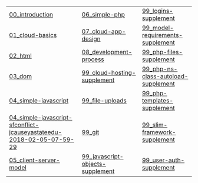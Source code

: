 |   |   |   |
|---|---|---|
| [00_introduction](https://gitpitch.com/jcausey-astate/CS3613_lecture_notes?p=00_introduction) | [06_simple-php](https://gitpitch.com/jcausey-astate/CS3613_lecture_notes?p=06_simple-php) | [99_logins-supplement](https://gitpitch.com/jcausey-astate/CS3613_lecture_notes?p=99_logins-supplement) |
| [01_cloud-basics](https://gitpitch.com/jcausey-astate/CS3613_lecture_notes?p=01_cloud-basics) | [07_cloud-app-design](https://gitpitch.com/jcausey-astate/CS3613_lecture_notes?p=07_cloud-app-design) | [99_model-requirements-supplement](https://gitpitch.com/jcausey-astate/CS3613_lecture_notes?p=99_model-requirements-supplement) |
| [02_html](https://gitpitch.com/jcausey-astate/CS3613_lecture_notes?p=02_html) | [08_development-process](https://gitpitch.com/jcausey-astate/CS3613_lecture_notes?p=08_development-process) | [99_php-files-supplement](https://gitpitch.com/jcausey-astate/CS3613_lecture_notes?p=99_php-files-supplement) |
| [03_dom](https://gitpitch.com/jcausey-astate/CS3613_lecture_notes?p=03_dom) | [99_cloud-hosting-supplement](https://gitpitch.com/jcausey-astate/CS3613_lecture_notes?p=99_cloud-hosting-supplement) | [99_php-ns-class-autoload-supplement](https://gitpitch.com/jcausey-astate/CS3613_lecture_notes?p=99_php-ns-class-autoload-supplement) |
| [04_simple-javascript](https://gitpitch.com/jcausey-astate/CS3613_lecture_notes?p=04_simple-javascript) | [99_file-uploads](https://gitpitch.com/jcausey-astate/CS3613_lecture_notes?p=99_file-uploads) | [99_php-templates-supplement](https://gitpitch.com/jcausey-astate/CS3613_lecture_notes?p=99_php-templates-supplement) |
| [04_simple-javascript-sfconflict-jcauseyastateedu-2018-02-05-07-59-29](https://gitpitch.com/jcausey-astate/CS3613_lecture_notes?p=04_simple-javascript-sfconflict-jcauseyastateedu-2018-02-05-07-59-29) | [99_git](https://gitpitch.com/jcausey-astate/CS3613_lecture_notes?p=99_git) | [99_slim-framework-supplement](https://gitpitch.com/jcausey-astate/CS3613_lecture_notes?p=99_slim-framework-supplement) |
| [05_client-server-model](https://gitpitch.com/jcausey-astate/CS3613_lecture_notes?p=05_client-server-model) | [99_javascript-objects-supplement](https://gitpitch.com/jcausey-astate/CS3613_lecture_notes?p=99_javascript-objects-supplement) | [99_user-auth-supplement](https://gitpitch.com/jcausey-astate/CS3613_lecture_notes?p=99_user-auth-supplement) |

